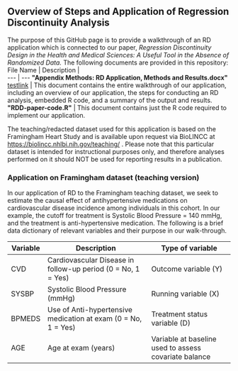## Overview of Steps and Application of Regression Discontinuity Analysis

The purpose of this GitHub page is to provide a walkthrough of an RD application which is connected to our paper, *Regression Discontinuity Design in the Health and Medical Sciences: A Useful Tool in the Absence of Randomized Data.* The following documents are provided in this repository: 
File Name | Description |  
--- | --- 
**"Appendix Methods: RD Application, Methods and Results.docx"**  [testlink](./RDD-paper-code.R) | This document contains the entire walkthrough of our application, including an overview of our application, the steps for conducting an RD analysis, embedded R code, and a summary of the output and results.
**"RDD-paper-code.R"** | This document contains just the R code required to implement our application.

The teaching/redacted dataset used for this application is based on the Framingham Heart Study and is available upon request via BioLINCC at https://biolincc.nhlbi.nih.gov/teaching/ . Please note that this particular dataset is intended for instructional purposes only, and therefore analyses performed on it should NOT be used for reporting results in a publication.


### Application on Framingham dataset (teaching version)
In our application of RD to the Framingham teaching dataset, we seek to estimate the causal effect of antihypertensive medications on cardiovascular disease incidence among individuals in this cohort. In our example, the cutoff for treatment is Systolic Blood Pressure = 140 mmHg, and the treatment is anti-hypertensive medication. The following is a brief data dictionary of relevant variables and their purpose in our walk-through. 

Variable | Description | Type of variable 
--- | --- | --- 
CVD | Cardiovascular Disease in follow-up period (0 = No, 1 = Yes) | Outcome variable (Y)
SYSBP | Systolic Blood Pressure (mmHg) | Running variable (X)
BPMEDS | Use of Anti-hypertensive medication at exam (0 = No, 1 = Yes) | Treatment status variable (D)
AGE | Age at exam (years) | Variable at baseline used to assess covariate balance
